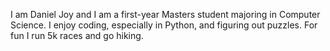 I am Daniel Joy and I am a first-year Masters student majoring in Computer Science. I enjoy coding, especially in Python, and figuring out puzzles. For fun I run 5k races and go hiking.